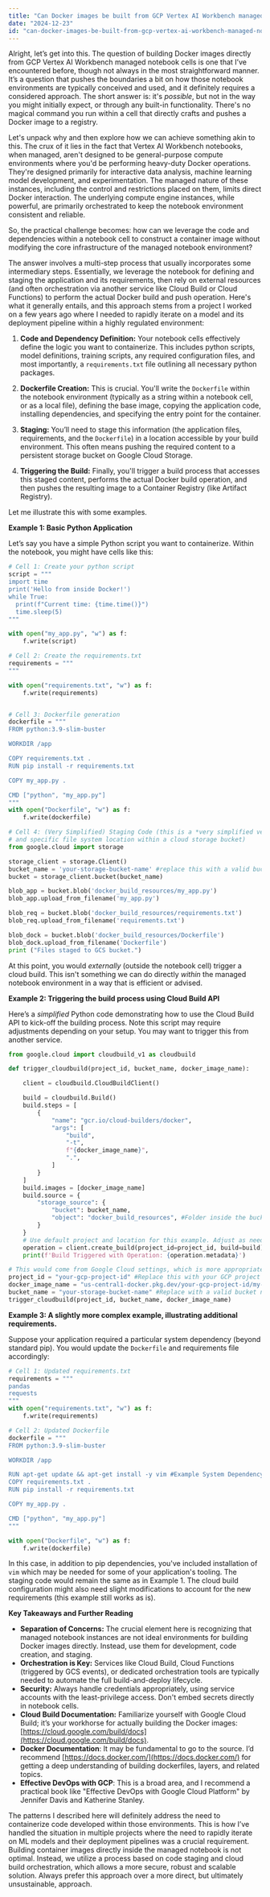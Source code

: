 ```yaml
---
title: "Can Docker images be built from GCP Vertex AI Workbench managed notebook cells?"
date: "2024-12-23"
id: "can-docker-images-be-built-from-gcp-vertex-ai-workbench-managed-notebook-cells"
---
```


Alright, let’s get into this. The question of building Docker images directly from GCP Vertex AI Workbench managed notebook cells is one that I’ve encountered before, though not always in the most straightforward manner. It’s a question that pushes the boundaries a bit on how those notebook environments are typically conceived and used, and it definitely requires a considered approach. The short answer is: it's *possible*, but not in the way you might initially expect, or through any built-in functionality. There's no magical command you run within a cell that directly crafts and pushes a Docker image to a registry.

Let's unpack why and then explore how we can achieve something akin to this. The crux of it lies in the fact that Vertex AI Workbench notebooks, when managed, aren't designed to be general-purpose compute environments where you'd be performing heavy-duty Docker operations. They're designed primarily for interactive data analysis, machine learning model development, and experimentation. The managed nature of these instances, including the control and restrictions placed on them, limits direct Docker interaction. The underlying compute engine instances, while powerful, are primarily orchestrated to keep the notebook environment consistent and reliable.

So, the practical challenge becomes: how can we leverage the code and dependencies within a notebook cell to construct a container image without modifying the core infrastructure of the managed notebook environment?

The answer involves a multi-step process that usually incorporates some intermediary steps. Essentially, we leverage the notebook for defining and staging the application and its requirements, then rely on external resources (and often orchestration via another service like Cloud Build or Cloud Functions) to perform the actual Docker build and push operation. Here's what it generally entails, and this approach stems from a project I worked on a few years ago where I needed to rapidly iterate on a model and its deployment pipeline within a highly regulated environment:

1.  **Code and Dependency Definition:** Your notebook cells effectively define the logic you want to containerize. This includes python scripts, model definitions, training scripts, any required configuration files, and most importantly, a `requirements.txt` file outlining all necessary python packages.

2.  **Dockerfile Creation:** This is crucial. You'll write the `Dockerfile` within the notebook environment (typically as a string within a notebook cell, or as a local file), defining the base image, copying the application code, installing dependencies, and specifying the entry point for the container.

3.  **Staging:** You’ll need to stage this information (the application files, requirements, and the `Dockerfile`) in a location accessible by your build environment. This often means pushing the required content to a persistent storage bucket on Google Cloud Storage.

4.  **Triggering the Build:** Finally, you'll trigger a build process that accesses this staged content, performs the actual Docker build operation, and then pushes the resulting image to a Container Registry (like Artifact Registry).

Let me illustrate this with some examples.

**Example 1: Basic Python Application**

Let’s say you have a simple Python script you want to containerize. Within the notebook, you might have cells like this:

```python
# Cell 1: Create your python script
script = """
import time
print('Hello from inside Docker!')
while True:
  print(f"Current time: {time.time()}")
  time.sleep(5)
"""

with open("my_app.py", "w") as f:
    f.write(script)

# Cell 2: Create the requirements.txt
requirements = """
"""

with open("requirements.txt", "w") as f:
    f.write(requirements)


# Cell 3: Dockerfile generation
dockerfile = """
FROM python:3.9-slim-buster

WORKDIR /app

COPY requirements.txt .
RUN pip install -r requirements.txt

COPY my_app.py .

CMD ["python", "my_app.py"]
"""
with open("Dockerfile", "w") as f:
    f.write(dockerfile)

# Cell 4: (Very Simplified) Staging Code (this is a *very simplified version and would need to handle authentication
# and specific file system location within a cloud storage bucket)
from google.cloud import storage

storage_client = storage.Client()
bucket_name = 'your-storage-bucket-name' #replace this with a valid bucket name
bucket = storage_client.bucket(bucket_name)

blob_app = bucket.blob('docker_build_resources/my_app.py')
blob_app.upload_from_filename('my_app.py')

blob_req = bucket.blob('docker_build_resources/requirements.txt')
blob_req.upload_from_filename('requirements.txt')

blob_dock = bucket.blob('docker_build_resources/Dockerfile')
blob_dock.upload_from_filename('Dockerfile')
print ("Files staged to GCS bucket.")

```

At this point, you would *externally* (outside the notebook cell) trigger a cloud build. This isn't something we can do directly *within* the managed notebook environment in a way that is efficient or advised.

**Example 2: Triggering the build process using Cloud Build API**

Here’s a *simplified* Python code demonstrating how to use the Cloud Build API to kick-off the building process. Note this script may require adjustments depending on your setup. You may want to trigger this from another service.

```python
from google.cloud import cloudbuild_v1 as cloudbuild

def trigger_cloudbuild(project_id, bucket_name, docker_image_name):

    client = cloudbuild.CloudBuildClient()

    build = cloudbuild.Build()
    build.steps = [
        {
            "name": "gcr.io/cloud-builders/docker",
            "args": [
                "build",
                "-t",
                f"{docker_image_name}",
                ".",
            ]
        }
    ]
    build.images = [docker_image_name]
    build.source = {
        "storage_source": {
            "bucket": bucket_name,
            "object": "docker_build_resources", #Folder inside the bucket, where we put the files above
        }
    }
    # Use default project and location for this example. Adjust as needed
    operation = client.create_build(project_id=project_id, build=build)
    print(f'Build Triggered with Operation: {operation.metadata}')

# This would come from Google Cloud settings, which is more appropriate for a script in another environment.
project_id = "your-gcp-project-id" #Replace this with your GCP project id
docker_image_name = "us-central1-docker.pkg.dev/your-gcp-project-id/my-repo/my-image:v1" #Replace with your container registry path
bucket_name = "your-storage-bucket-name" #Replace with a valid bucket name
trigger_cloudbuild(project_id, bucket_name, docker_image_name)
```

**Example 3:  A slightly more complex example, illustrating additional requirements.**

Suppose your application required a particular system dependency (beyond standard pip). You would update the `Dockerfile` and requirements file accordingly:

```python
# Cell 1: Updated requirements.txt
requirements = """
pandas
requests
"""
with open("requirements.txt", "w") as f:
    f.write(requirements)

# Cell 2: Updated Dockerfile
dockerfile = """
FROM python:3.9-slim-buster

WORKDIR /app

RUN apt-get update && apt-get install -y vim #Example System Dependency
COPY requirements.txt .
RUN pip install -r requirements.txt

COPY my_app.py .

CMD ["python", "my_app.py"]
"""

with open("Dockerfile", "w") as f:
    f.write(dockerfile)

```
In this case, in addition to pip dependencies, you've included installation of `vim` which may be needed for some of your application's tooling. The staging code would remain the same as in Example 1. The cloud build configuration might also need slight modifications to account for the new requirements (this example still works as is).

**Key Takeaways and Further Reading**

*   **Separation of Concerns:** The crucial element here is recognizing that managed notebook instances are not ideal environments for building Docker images directly. Instead, use them for development, code creation, and staging.
*   **Orchestration is Key:** Services like Cloud Build, Cloud Functions (triggered by GCS events), or dedicated orchestration tools are typically needed to automate the full build-and-deploy lifecycle.
*   **Security:** Always handle credentials appropriately, using service accounts with the least-privilege access. Don't embed secrets directly in notebook cells.
*   **Cloud Build Documentation:** Familiarize yourself with Google Cloud Build; it’s your workhorse for actually building the Docker images: [https://cloud.google.com/build/docs](https://cloud.google.com/build/docs).
*   **Docker Documentation**: It may be fundamental to go to the source. I’d recommend [https://docs.docker.com/](https://docs.docker.com/) for getting a deep understanding of building dockerfiles, layers, and related topics.
*   **Effective DevOps with GCP**: This is a broad area, and I recommend a practical book like "Effective DevOps with Google Cloud Platform" by Jennifer Davis and Katherine Stanley.

The patterns I described here will definitely address the need to containerize code developed within those environments. This is how I’ve handled the situation in multiple projects where the need to rapidly iterate on ML models and their deployment pipelines was a crucial requirement. Building container images directly inside the managed notebook is not optimal. Instead, we utilize a process based on code staging and cloud build orchestration, which allows a more secure, robust and scalable solution. Always prefer this approach over a more direct, but ultimately unsustainable, approach.
